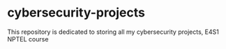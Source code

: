 # cybersecurity-projects
This repository is dedicated to storing all my cybersecurity projects, E4S1 NPTEL course 
